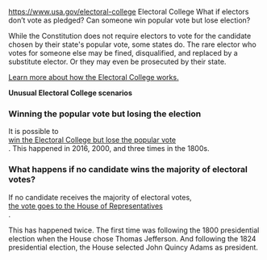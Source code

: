 

https://www.usa.gov/electoral-college
Electoral College
What if electors don’t vote as pledged?
Can someone win popular vote but lose election?

While the Constitution does not require electors to vote for the candidate chosen by their state's popular vote, some states do. The rare elector who votes for someone else may be fined, disqualified, and replaced by a substitute elector. Or they may even be prosecuted by their state.

[Learn more about how the Electoral College works.](https://www.archives.gov/electoral-college/about)

**Unusual Electoral College scenarios**

### Winning the popular vote but losing the election

It is possible to  
[win the Electoral College but lose the popular vote](https://www.archives.gov/electoral-college/faq#ecpopulardiffer)  
. This happened in 2016, 2000, and three times in the 1800s.

### What happens if no candidate wins the majority of electoral votes?

If no candidate receives the majority of electoral votes,  
[the vote goes to the House of Representatives](https://history.house.gov/Institution/Origins-Development/Electoral-College/)  
.

This has happened twice. The first time was following the 1800 presidential election when the House chose Thomas Jefferson. And following the 1824 presidential election, the House selected John Quincy Adams as president.
